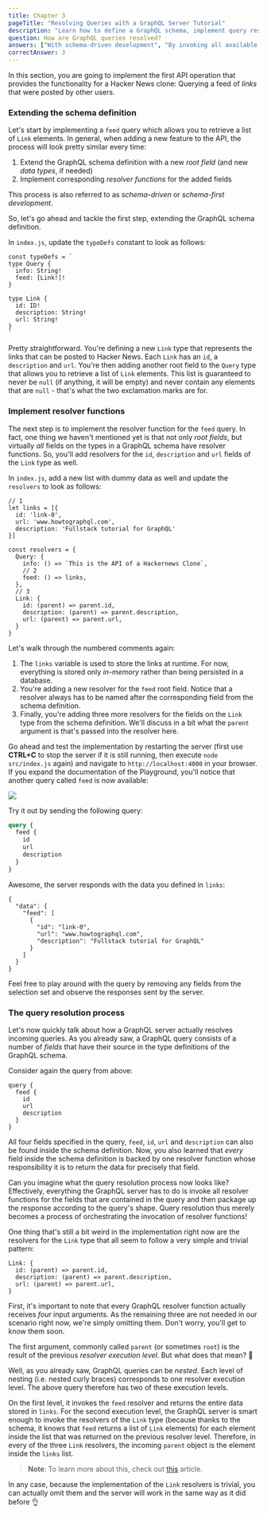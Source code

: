```yaml
---
title: Chapter 3
pageTitle: "Resolving Queries with a GraphQL Server Tutorial"
description: "Learn how to define a GraphQL schema, implement query resolvers with Node.js and test your queries in a GraphQL Playground."
question: How are GraphQL queries resolved?
answers: ["With schema-driven development", "By invoking all available resolver functions", "By invoking the resolver function of the root field", "By invoking the resolver functions for the fields contained in the query"]
correctAnswer: 3
---
```


In this section, you are going to implement the first API operation that provides the functionality for a Hacker News clone: Querying a feed of _links_ that were posted by other users.

### Extending the schema definition

Let's start by implementing a `feed` query which allows you to retrieve a list of `Link` elements. In general, when adding a new feature to the API, the process will look pretty similar every time:

1. Extend the GraphQL schema definition with a new _root field_ (and new _data types_, if needed)
1. Implement corresponding _resolver functions_ for the added fields

This process is also referred to as _schema-driven_ or _schema-first development_.

So, let's go ahead and tackle the first step, extending the GraphQL schema definition.

<Instruction>

In `index.js`, update the `typeDefs` constant to look as follows:

```js{4,7-11}(path="../hackernews-node/src/index.js")
const typeDefs = `
type Query {
  info: String!
  feed: [Link!]!
}

type Link {
  id: ID!
  description: String!
  url: String!
}
`
```

</Instruction>

Pretty straightforward. You're defining a new `Link` type that represents the links that can be posted to Hacker News. Each `Link` has an `id`, a `description` and `url`. You're then adding another root field to the `Query` type that allows you to retrieve a list of `Link` elements. This list is guaranteed to never be `null` (if anything, it will be empty) and never contain any elements that are `null` - that's what the two exclamation marks are for.

### Implement resolver functions

The next step is to implement the resolver function for the `feed` query. In fact, one thing we haven't mentioned yet is that not only _root fields_, but virtually _all_ fields on the types in a GraphQL schema have resolver functions. So, you'll add resolvers for the `id`, `description` and `url` fields of the `Link` type as well.

<Instruction>

In `index.js`, add a new list with dummy data as well and update the `resolvers` to look as follows:

```js{2-6,12,15-19}(path="../hackernews-node/src/index.js")
// 1
let links = [{
  id: 'link-0',
  url: 'www.howtographql.com',
  description: 'Fullstack tutorial for GraphQL'
}]

const resolvers = {
  Query: {
    info: () => `This is the API of a Hackernews Clone`,
    // 2
    feed: () => links,
  },
  // 3
  Link: {
    id: (parent) => parent.id,
    description: (parent) => parent.description,
    url: (parent) => parent.url,
  }
}
```

</Instruction>

Let's walk through the numbered comments again:

1. The `links` variable is used to store the links at runtime. For now, everything is stored only _in-memory_ rather than being persisted in a database.
1. You're adding a new resolver for the `feed` root field. Notice that a resolver always has to be named after the corresponding field from the schema definition.
1. Finally, you're adding three more resolvers for the fields on the `Link` type from the schema definition. We'll discuss in a bit what the `parent` argument is that's passed into the resolver here.

Go ahead and test the implementation by restarting the server (first use **CTRL+C** to stop the server if it is still running, then execute `node src/index.js` again) and navigate to `http://localhost:4000` in your browser. If you expand the documentation of the Playground, you'll notice that another query called `feed` is now available:

![](https://imgur.com/0EQ5P9p.png)

Try it out by sending the following query:

```graphql
query {
  feed {
    id
    url
    description
  }
}
```

Awesome, the server responds with the data you defined in `links`:

```json(nocopy)
{
  "data": {
    "feed": [
      {
        "id": "link-0",
        "url": "www.howtographql.com",
        "description": "Fullstack tutorial for GraphQL"
      }
    ]
  }
}
```

Feel free to play around with the query by removing any fields from the selection set and observe the responses sent by the server.

### The query resolution process

Let's now quickly talk about how a GraphQL server actually resolves incoming queries. As you already saw, a GraphQL query consists of a number of _fields_ that have their source in the type definitions of the GraphQL schema.

Consider again the query from above:

```graphql(nocopy)
query {
  feed {
    id
    url
    description
  }
}
```

All four fields specified in the query, `feed`, `id`, `url` and `description` can also be found inside the schema definition. Now, you also learned that _every_ field inside the schema definition is backed by one resolver function whose responsibility it is to return the data for precisely that field.

Can you imagine what the query resolution process now looks like? Effectively, everything the GraphQL server has to do is invoke all resolver functions for the fields that are contained in the query and then package up the response according to the query's shape. Query resolution thus merely becomes a process of orchestrating the invocation of resolver functions!

One thing that's still a bit weird in the implementation right now are the resolvers for the `Link` type that all seem to follow a very simple and trivial pattern:

```js(nocopy)
Link: {
  id: (parent) => parent.id,
  description: (parent) => parent.description,
  url: (parent) => parent.url,
}
```

First, it's important to note that every GraphQL resolver function actually receives _four_ input arguments. As the remaining three are not needed in our scenario right now, we're simply omitting them. Don't worry, you'll get to know them soon.

The first argument, commonly called `parent` (or sometimes `root`) is the result of the previous _resolver execution level_. But what does that mean? 🤔

Well, as you already saw, GraphQL queries can be _nested_. Each level of nesting (i.e. nested curly braces) corresponds to one resolver execution level. The above query therefore has two of these execution levels.

On the first level, it invokes the `feed` resolver and returns the entire data stored in `links`. For the second execution level, the GraphQL server is smart enough to invoke the resolvers of the `Link` type (because thanks to the schema, it knows that `feed` returns a list of `Link` elements) for each element inside the list that was returned on the previous resolver level. Therefore, in every of the three `Link` resolvers, the incoming `parent` object is the element inside the `links` list.

> **Note**: To learn more about this, check out [this](https://blog.graph.cool/graphql-server-basics-the-schema-ac5e2950214e#9d03) article.

In any case, because the implementation of the `Link` resolvers is trivial, you can actually omit them and the server will work in the same way as it did before 👌

